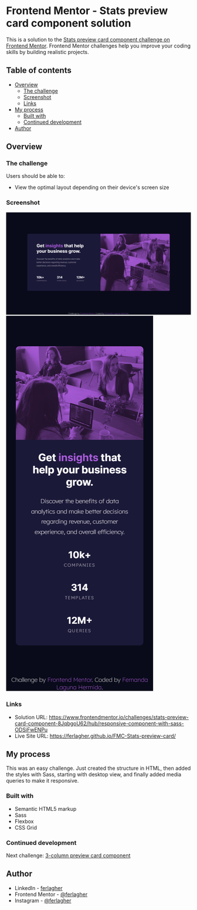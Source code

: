 # Frontend Mentor - Stats preview card component solution

This is a solution to the [Stats preview card component challenge on Frontend Mentor](https://www.frontendmentor.io/challenges/stats-preview-card-component-8JqbgoU62). Frontend Mentor challenges help you improve your coding skills by building realistic projects. 

## Table of contents

- [Overview](#overview)
  - [The challenge](#the-challenge)
  - [Screenshot](#screenshot)
  - [Links](#links)
- [My process](#my-process)
  - [Built with](#built-with)
  - [Continued development](#continued-development)
- [Author](#author)


## Overview

### The challenge

Users should be able to:

- View the optimal layout depending on their device's screen size

### Screenshot

![](./design/screenshot-desktop.png)
![](./design/screenshot-mobile.png)

### Links

- Solution URL: https://www.frontendmentor.io/challenges/stats-preview-card-component-8JqbgoU62/hub/responsive-component-with-sass-ODSiFwENPu
- Live Site URL: https://ferlagher.github.io/FMC-Stats-preview-card/

## My process

This was an easy challenge. Just created the structure in HTML, then added the styles with Sass, starting with desktop view, and finally added media queries to make it responsive.

### Built with

- Semantic HTML5 markup
- Sass
- Flexbox
- CSS Grid

### Continued development

Next challenge: [3-column preview card component](https://www.frontendmentor.io/challenges/3column-preview-card-component-pH92eAR2-)


## Author

- LinkedIn - [ferlagher](https://www.linkedin.com/in/ferlagher/)
- Frontend Mentor - [@ferlagher](https://www.frontendmentor.io/profile/ferlagher)
- Instagram - [@ferlagher](https://www.instagram.com/ferlagher/)
